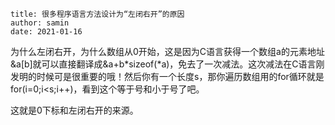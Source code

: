 ```properties
title: 很多程序语言方法设计为“左闭右开”的原因
author: samin
date: 2021-01-16
```

为什么左闭右开，为什么数组从0开始，这是因为C语言获得一个数组a的元素地址&a[b]就可以直接翻译成&a+b*sizeof(*a)，免去了一次减法。这次减法在C语言刚发明的时候可是很重要的哦！然后你有一个长度s，那你遍历数组用的for循环就是for(i=0;i<s;i++)，看到这个等于号和小于号了吧。

这就是0下标和左闭右开的来源。
